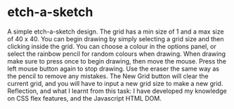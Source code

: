 # etch-a-sketch
 
A simple etch-a-sketch design. 
	The grid has a min size of 1 and a max size of 40 x 40.
	You can begin drawing by simply selecting a grid size and then clicking inside the grid. You can choose a colour in the options panel, or select the rainbow    pencil for random colours when drawing. 
	When drawing make sure to press once to begin drawing, then move the mouse. Press the left mouse button again to stop drawing. 
	Use the eraser the same way as the pencil to remove any mistakes.
	The New Grid button will clear the current grid, and you will have to input a new grid size to make a new grid.
Reflection, and what I learnt from this task:
	I have developed my knowledge on CSS flex features, and the Javascript HTML DOM. 	
